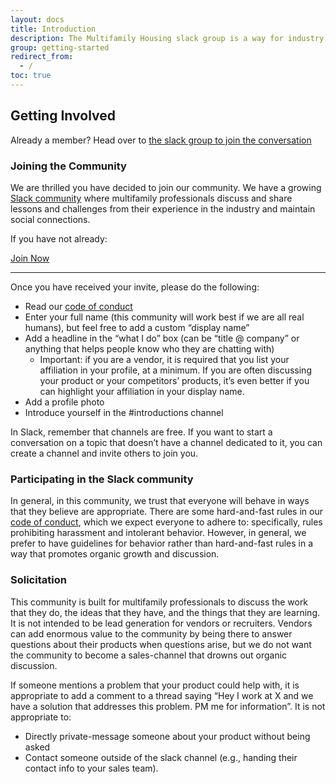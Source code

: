 ```yaml
---
layout: docs
title: Introduction
description: The Multifamily Housing slack group is a way for industry professionals to maintain social connections to their peers.
group: getting-started
redirect_from:
  - /
toc: true
---
```


## Getting Involved

Already a member? Head over to [the slack group to join the conversation](https://multifamilyhousing.slack.com)

### Joining the Community

We are thrilled you have decided to join our community. We have a growing [Slack community](https://multifamilyhousing.slack.com) where multifamily professionals discuss and share lessons and challenges from their experience in the industry and maintain social connections.

If you have not already:

<a href="/join" class="btn btn-lg btn-primary">Join Now</a>
<hr/>

Once you have received your invite, please do the following:

* Read our [code of conduct](/code-of-conduct)
* Enter your full name (this community will work best if we are all real humans), but feel free to add a custom “display name”
* Add a headline in the “what I do” box (can be “title @ company” or anything that helps people know who they are chatting with)
  * Important: if you are a vendor, it is required that you list your affiliation in your profile, at a minimum. If you are often discussing your product or your competitors’ products, it’s even better if you can highlight your affiliation in your display name.
* Add a profile photo
* Introduce yourself in the #introductions channel

In Slack, remember that channels are free. If you want to start a conversation on a topic that doesn’t have a channel dedicated to it, you can create a channel and invite others to join you.

### Participating in the Slack community

In general, in this community, we trust that everyone will behave in ways that they believe are appropriate. There are some hard-and-fast rules in our [code of conduct](/code-of-conduct), which we expect everyone to adhere to: specifically, rules prohibiting harassment and intolerant behavior. However, in general, we prefer to have guidelines for behavior rather than hard-and-fast rules in a way that promotes organic growth and discussion.

### Solicitation

This community is built for multifamily professionals to discuss the work that they do, the ideas that they have, and the things that they are learning. It is not intended to be lead generation for vendors or recruiters. Vendors can add enormous value to the community by being there to answer questions about their products when questions arise, but we do not want the community to become a sales-channel that drowns out organic discussion.

If someone mentions a problem that your product could help with, it is appropriate to add a comment to a thread saying “Hey I work at X and we have a solution that addresses this problem. PM me for information”. It is not appropriate to:

* Directly private-message someone about your product without being asked
* Contact someone outside of the slack channel (e.g., handing their contact info to your sales team).
